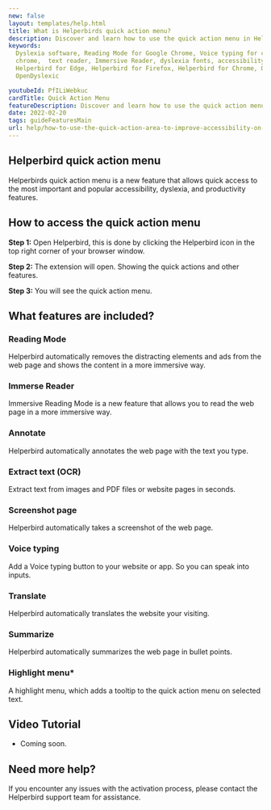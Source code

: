 ```yaml
---
new: false
layout: templates/help.html
title: What is Helperbirds quick action menu?
description: Discover and learn how to use the quick action menu in Helperbird.
keywords:
  Dyslexia software, Reading Mode for Google Chrome, Voice typing for chrome, Text to speech for
  chrome,  text reader, Immersive Reader, dyslexia fonts, accessibility software, dyslexia software,
  Helperbird for Edge, Helperbird for Firefox, Helperbird for Chrome, Opendyslexic for Chrome,
  OpenDyslexic

youtubeId: PfILiWebkuc
cardTitle: Quick Action Menu
featureDescription: Discover and learn how to use the quick action menu in Helperbird.
date: 2022-02-20
tags: guideFeaturesMain
url: help/how-to-use-the-quick-action-area-to-improve-accessibility-on-the-web/
---
```


## Helperbird quick action menu

Helperbirds quick action menu is a new feature that allows quick access to the most important and
popular accessibility, dyslexia, and productivity features.


## How to access the quick action menu

**Step 1:** Open Helperbird, this is done by clicking the Helperbird icon in the top right corner of your browser window.

**Step 2:** The extension will open. Showing the quick actions and other features.

**Step 3:** You will see the quick action menu.

## What features are included?

### Reading Mode
Helperbird automatically removes the distracting elements and ads from the web page and shows the content in a more immersive way.

### Immerse Reader
Immersive Reading Mode is a new feature that allows you to read the web page in a more immersive way.

### Annotate 
Helperbird automatically annotates the web page with the text you type.

### Extract text (OCR) 
Extract text from images and PDF files or website pages in seconds.

### Screenshot page

Helperbird automatically takes a screenshot of the web page.

### Voice typing
Add a Voice typing button to your website or app. So you can speak into inputs.

### Translate 
Helperbird automatically translates the website your visiting.

### Summarize

Helperbird automatically summarizes the web page in bullet points.

### Highlight menu*

A highlight menu, which adds a tooltip to the quick action menu on selected text.



## Video Tutorial

- Coming soon.



## Need more help?

If you encounter any issues with the activation process, please contact the Helperbird support team for assistance.

